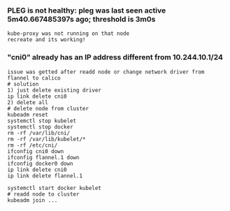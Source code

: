 ### PLEG is not healthy: pleg was last seen active 5m40.667485397s ago; threshold is 3m0s
```
kube-proxy was not running on that node
recreate and its working!
```
### "cni0" already has an IP address different from 10.244.10.1/24
```
issue was getted after readd node or change network driver from flannel to calico
# solution
1) just delete existing driver
ip link delete cni0
2) delete all
# delete node from cluster
kubeadm reset
systemctl stop kubelet
systemctl stop docker
rm -rf /var/lib/cni/
rm -rf /var/lib/kubelet/*
rm -rf /etc/cni/
ifconfig cni0 down
ifconfig flannel.1 down
ifconfig docker0 down
ip link delete cni0
ip link delete flannel.1

systemctl start docker kubelet
# readd node to cluster
kubeadm join ...

```
